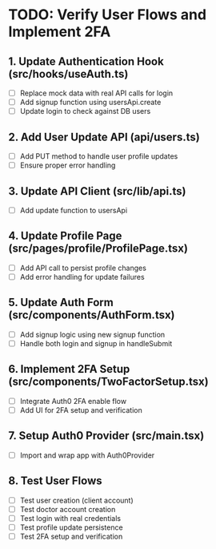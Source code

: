 # TODO: Verify User Flows and Implement 2FA

## 1. Update Authentication Hook (src/hooks/useAuth.ts)
- [ ] Replace mock data with real API calls for login
- [ ] Add signup function using usersApi.create
- [ ] Update login to check against DB users

## 2. Add User Update API (api/users.ts)
- [ ] Add PUT method to handle user profile updates
- [ ] Ensure proper error handling

## 3. Update API Client (src/lib/api.ts)
- [ ] Add update function to usersApi

## 4. Update Profile Page (src/pages/profile/ProfilePage.tsx)
- [ ] Add API call to persist profile changes
- [ ] Add error handling for update failures

## 5. Update Auth Form (src/components/AuthForm.tsx)
- [ ] Add signup logic using new signup function
- [ ] Handle both login and signup in handleSubmit

## 6. Implement 2FA Setup (src/components/TwoFactorSetup.tsx)
- [ ] Integrate Auth0 2FA enable flow
- [ ] Add UI for 2FA setup and verification

## 7. Setup Auth0 Provider (src/main.tsx)
- [ ] Import and wrap app with Auth0Provider

## 8. Test User Flows
- [ ] Test user creation (client account)
- [ ] Test doctor account creation
- [ ] Test login with real credentials
- [ ] Test profile update persistence
- [ ] Test 2FA setup and verification
